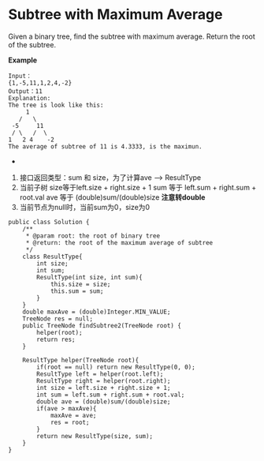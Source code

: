 # Subtree with Maximum Average

Given a binary tree, find the subtree with maximum average. Return the root of the subtree.

**Example**
```
Input：
{1,-5,11,1,2,4,-2}
Output：11
Explanation:
The tree is look like this:
     1
   /   \
 -5     11
 / \   /  \
1   2 4    -2 
The average of subtree of 11 is 4.3333, is the maximun.
```

* 
1. 接口返回类型：sum 和 size，为了计算ave --> ResultType
2. 当前子树 size等于left.size + right.size + 1
           sum 等于 left.sum + right.sum + root.val
           ave 等于 (double)sum/(double)size  **注意转double**
3. 当前节点为null时，当前sum为0，size为0
```
public class Solution {
    /**
     * @param root: the root of binary tree
     * @return: the root of the maximum average of subtree
     */
    class ResultType{
        int size;
        int sum;
        ResultType(int size, int sum){
            this.size = size;
            this.sum = sum;
        }
    }
    double maxAve = (double)Integer.MIN_VALUE;
    TreeNode res = null;
    public TreeNode findSubtree2(TreeNode root) {
        helper(root);
        return res;
    }
    
    ResultType helper(TreeNode root){
        if(root == null) return new ResultType(0, 0);
        ResultType left = helper(root.left);
        ResultType right = helper(root.right);
        int size = left.size + right.size + 1;
        int sum = left.sum + right.sum + root.val;
        double ave = (double)sum/(double)size;
        if(ave > maxAve){
            maxAve = ave;
            res = root;
        }
        return new ResultType(size, sum);
    }
}
```
